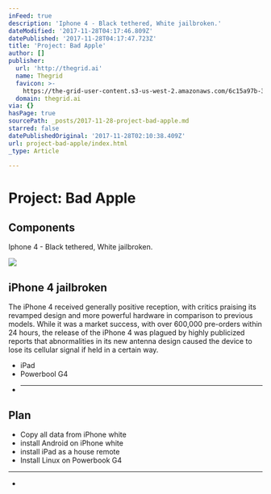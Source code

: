 ```yaml
---
inFeed: true
description: 'Iphone 4 - Black tethered, White jailbroken.'
dateModified: '2017-11-28T04:17:46.809Z'
datePublished: '2017-11-28T04:17:47.723Z'
title: 'Project: Bad Apple'
author: []
publisher:
  url: 'http://thegrid.ai'
  name: Thegrid
  favicon: >-
    https://the-grid-user-content.s3-us-west-2.amazonaws.com/6c15a97b-3c07-41f8-9737-70ad6b87071b.jpg
  domain: thegrid.ai
via: {}
hasPage: true
sourcePath: _posts/2017-11-28-project-bad-apple.md
starred: false
datePublishedOriginal: '2017-11-28T02:10:38.409Z'
url: project-bad-apple/index.html
_type: Article

---
```

# Project: Bad Apple

## Components

Iphone 4 - Black tethered, White jailbroken.

<article style=""><img src="https://the-grid-user-content.s3-us-west-2.amazonaws.com/29c3a431-ee3a-4212-bc2e-27f3e1db4a53.png" /><h1>iPhone 4 jailbroken</h1><p>The iPhone 4 received generally positive reception, with critics praising its revamped design and more powerful hardware in comparison to previous models. While it was a market success, with over 600,000 pre-orders within 24 hours, the release of the iPhone 4 was plagued by highly publicized reports that abnormalities in its new antenna design caused the device to lose its cellular signal if held in a certain way.</p></article>

* iPad
* Powerbool G4
* ---

## Plan

* Copy all data from iPhone white
* install Android on iPhone white
* install iPad as a house remote
* Install Linux on Powerbook G4

---

*